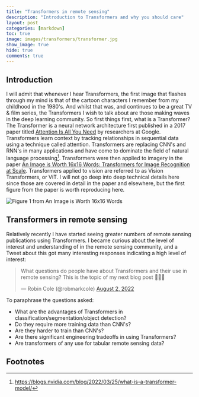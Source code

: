 ```yaml
---
title: "Transformers in remote sensing"
description: "Introduction to Transformers and why you should care"
layout: post
categories: [markdown]
toc: true
image: images/transformers/transformer.jpg
show_image: true
hide: true
comments: true
---
```


## Introduction
I will admit that whenever I hear Transformers, the first image that flashes through my mind is that of the cartoon characters I remember from my childhood in the 1980's. And whilst that was, and continues to be a great TV & film series, the Transformers I wish to talk about are those making waves in the deep learning community. So first things first, what is a Transformer? The Transformer is a neural network architecture first published in a 2017 paper titled [Attention Is All You Need](https://arxiv.org/abs/1706.03762) by researchers at Google. Transformers learn context by tracking relationships in sequential data using a technique called attention. Transformers are replacing CNN's and RNN's in many applications and have come to dominate the field of natural language processing[^1]. Transformers were then applied to imagery in the paper [An Image is Worth 16x16 Words: Transformers for Image Recognition at Scale](https://arxiv.org/abs/2010.11929). Transformers applied to vision are referred to as Vision Transformers, or ViT. I will not go deep into deep technical details here since those are covered in detail in the paper and elsewhere, but the first figure from the paper is worth reproducing here.

![](https://raw.githubusercontent.com/robmarkcole/blog/master/images/transformers/paper_fig1.jpg "Figure 1 from An Image is Worth 16x16 Words" )


## Transformers in remote sensing
Relatively recently I have started seeing greater numbers of remote sensing publications using Transformers. I became curious about the level of interest and understanding of in the remote sensing community, and a Tweet about this got many interesting responses indicating a high level of interest:

<blockquote class="twitter-tweet tw-align-center"><p lang="en" dir="ltr">What questions do people have about Transformers and their use in remote sensing? This is the topic of my next blog post 🙇‍♂️🚀</p>&mdash; Robin Cole (@robmarkcole) <a href="https://twitter.com/robmarkcole/status/1554348041926311937?ref_src=twsrc%5Etfw">August 2, 2022</a></blockquote> <script async src="https://platform.twitter.com/widgets.js" charset="utf-8"></script>

To paraphrase the questions asked:
- What are the advantages of Transformers in classification/segmentation/object detection?
- Do they require more training data than CNN's?
- Are they harder to train than CNN's?
- Are there significant engineering tradeoffs in using Transformers?
- Are transformers of any use for tabular remote sensing data?

## Footnotes
[^1]: https://blogs.nvidia.com/blog/2022/03/25/what-is-a-transformer-model/